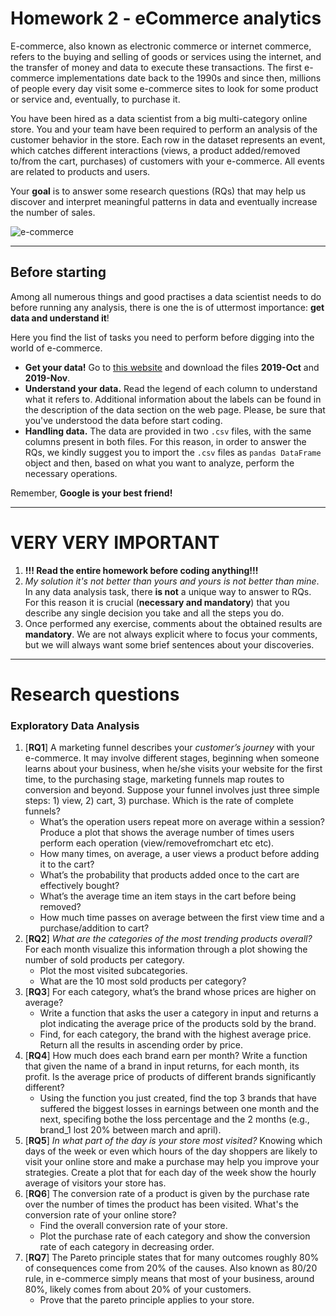 # Homework 2 - eCommerce analytics


E-commerce, also known as electronic commerce or internet commerce, refers to the buying and selling of goods or services using the internet, and the transfer of money and data to execute these transactions. The first e-commerce implementations date back to the 1990s and since then, millions of people every day visit some e-commerce sites to look for some product or service and, eventually, to purchase it. 

You have been hired as a data scientist from a big multi-category online store. You and your team have been required to perform an analysis of the customer behavior in the store.  Each row in the dataset represents an event, which catches different interactions (views, a product added/removed to/from the cart, purchases) of customers with your e-commerce. All events are related to products and users.

Your **goal** is to answer some research questions (RQs) that may help us discover and interpret meaningful patterns in data and eventually increase the number of sales.

![e-commerce](https://www.nextre.it/wp-content/uploads/2020/09/E-commerce-web-development.png)
____

## Before starting
Among all numerous things and good practises a data scientist needs to do before running any analysis, there is one the is of uttermost importance: __get data and understand it__! 


Here you find the list of tasks you need to perform before digging into the world of e-commerce.

* __Get your data!__ Go to [this website](https://www.kaggle.com/mkechinov/ecommerce-behavior-data-from-multi-category-store?select=2019-Oct.csv) and download the files **2019-Oct** and **2019-Nov**.
* __Understand your data.__ Read the legend of each column to understand what it refers to. Additional information about the labels can be found in the description of the data section on the web page. Please, be sure that you've understood the data before start coding.
* __Handling data.__ The data are provided in two `.csv` files, with the same columns present in both files. For this reason, in order to answer the RQs, we kindly suggest you to import the `.csv` files as `pandas DataFrame` object and then, based on what you want to analyze, perform the necessary operations. 

Remember, **Google is your best friend!**


____


# VERY VERY IMPORTANT
1. __!!! Read the entire homework before coding anything!!!__
2. _My solution it's not better than yours and yours is not better than mine_. In any data analysis task, there __is not__ a unique way to answer to RQs. For this reason it is crucial (__necessary and mandatory__) that you describe any single decision you take and all the steps you do.
3. Once performed any exercise, comments about the obtained results are **mandatory**. We are not always explicit where to focus your comments, but we will always want some brief sentences about your discoveries.

____


# Research questions

### Exploratory Data Analysis

1. [__RQ1__] A marketing funnel describes your *customer’s journey* with your e-commerce. It may involve different stages, beginning when someone learns about your business, when he/she visits your website for the first time, to the purchasing stage, marketing funnels map routes to conversion and beyond. Suppose your funnel involves just three simple steps: 1) view, 2) cart, 3) purchase. Which is the rate of complete funnels?
   - What’s the operation users repeat more on average within a session? Produce a plot that shows the average number of times users perform each operation (view/removefromchart etc etc).
   - How many times, on average, a user views a product before adding it to the cart?
   - What’s the probability that products added once to the cart are effectively bought?
   - What’s the average time an item stays in the cart before being removed?
   - How much time passes on average between the first view time and a purchase/addition to cart?
2. [**RQ2**] *What are the categories of the most trending products overall?* For each month visualize this information through a plot showing the number of sold products per category.
   - Plot the most visited subcategories.
   - What are the 10 most sold products per category?
3. [**RQ3**] For each category, what’s the brand whose prices are higher on average? 
   - Write a function that asks the user a category in input and returns a plot indicating the average price of the products sold by the brand. 
   - Find, for each category, the brand with the highest average price. Return all the results in ascending order by price.
4. [**RQ4**] How much does each brand earn per month? Write a function that given the name of a brand in input returns, for each month, its profit. Is the average price of products of different brands significantly different?
   - Using the function you just created, find the top 3 brands that have suffered the biggest losses in earnings between one month and the next, specifing bothe the loss percentage and the 2 months (e.g., brand_1 lost 20% between march and april).
5. [**RQ5**] *In what part of the day is your store most visited?* Knowing which days of the week or even which hours of the day shoppers are likely to visit your online store and make a purchase may help you improve your strategies. 
Create a plot that for each day of the week show the hourly average of visitors your store has.
6. [**RQ6**] The conversion rate of a product is given by the purchase rate over the number of times the product has been visited. What's the conversion rate of your online store?
    - Find the overall conversion rate of your store.
    - Plot the purchase rate of each category and show the conversion rate of each category in decreasing order.
7. [**RQ7**] The Pareto principle states that for many outcomes roughly 80% of consequences come from 20% of the causes. Also known as 80/20 rule, in e-commerce simply means that most of your business, around 80%, likely comes from about 20% of your customers.
    - Prove that the pareto principle applies to your store.
